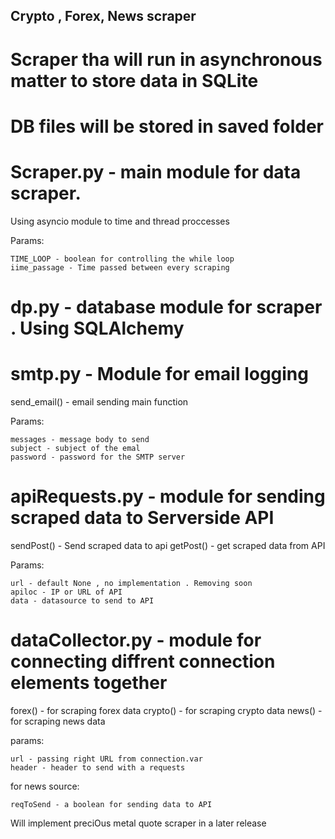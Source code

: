 ## Crypto , Forex, News scraper
# Scraper tha will run in asynchronous matter to store data in SQLite
# DB files will be stored in saved folder


# Scraper.py - main module for data scraper.
Using asyncio module to time and thread proccesses

Params:

    TIME_LOOP - boolean for controlling the while loop
    iime_passage - Time passed between every scraping

# dp.py - database module for scraper . Using SQLAlchemy

# smtp.py - Module for email logging

send_email() - email sending main function

Params:

    messages - message body to send
    subject - subject of the emal
    password - password for the SMTP server

# apiRequests.py - module for sending scraped data to Serverside API

sendPost() - Send scraped data to api
getPost() - get scraped data from API

Params:

    url - default None , no implementation . Removing soon
    apiloc - IP or URL of API
    data - datasource to send to API

# dataCollector.py - module for connecting diffrent connection elements together

forex() - for scraping forex data
crypto()  - for scraping crypto data
news()  -  for scraping news data

params: 

    url - passing right URL from connection.var
    header - header to send with a requests

for news source:

    reqToSend - a boolean for sending data to API

Will implement preciOus metal quote scraper in a later release